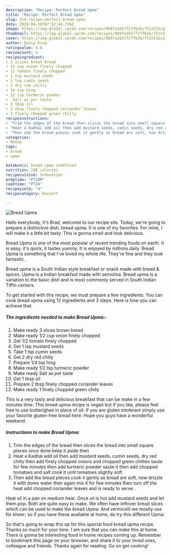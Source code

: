 ```yaml
---
description: "Recipe: Perfect Bread Upma"
title: "Recipe: Perfect Bread Upma"
slug: 254-recipe-perfect-bread-upma
date: 2020-04-16T07:52:44.736Z
image: https://img-global.cpcdn.com/recipes/9b6fa1b57f27f62b/751x532cq70/bread-upma-recipe-main-photo.jpg
thumbnail: https://img-global.cpcdn.com/recipes/9b6fa1b57f27f62b/751x532cq70/bread-upma-recipe-main-photo.jpg
cover: https://img-global.cpcdn.com/recipes/9b6fa1b57f27f62b/751x532cq70/bread-upma-recipe-main-photo.jpg
author: Daisy King
ratingvalue: 4.6
reviewcount: 4
recipeingredient:
- 3 slices brown bread
- 12 cup onion finely chopped
- 12 tomato finely chopped
- 1 tsp mustard seeds
- 1 tsp cumin seeds
- 2 dry red chilly
- 14 tsp hing
- 12 tsp turmeric powder
-  Salt as per taste
- 1 tbsp oil
- 2 tbsp finely chopped coriander leaves
- 1 finely chopped green chilly
recipeinstructions:
- "Trim the edges of the bread then slices the bread into small square pieces once done keep it aside then"
- "Heat a Kadhai add oil then add mustard seeds, cumin seeds, dry red chilly then add finely chopped onions and chopped green chillies saute for few minutes then add turmeric powder saute it then add chopped tomatoes and salt cook it until tomatoes slightly soft"
- "Then add the bread pieces cook it gently as bread are soft, now drizzle it with dome water then again mix it for few minutes then turn off the heat add chopped coriander leaves and is ready to serve.."
categories:
- Resep
tags:
- bread
- upma

katakunci: bread upma undefined
nutrition: 190 calories
recipecuisine: Indonesian
preptime: "PT20M"
cooktime: "PT2H"
recipeyield: "4"
recipecategory: Dessert

---
```



![Bread Upma](https://img-global.cpcdn.com/recipes/9b6fa1b57f27f62b/751x532cq70/bread-upma-recipe-main-photo.jpg)

Hello everybody, it's Brad, welcome to our recipe site. Today, we're going to prepare a distinctive dish, bread upma. It is one of my favorites. For mine, I will make it a little bit tasty. This is gonna smell and look delicious.

Bread Upma is one of the most popular of recent trending foods on earth. It is easy, it's quick, it tastes yummy. It is enjoyed by millions daily. Bread Upma is something that I've loved my whole life. They're fine and they look fantastic.

Bread upma is a South Indian style breakfast or snack made with bread &amp; spices. Upma is a Indian breakfast made with semolina. Bread upma is a variation to the basic dish and is most commonly served in South Indian Tiffin centers.


To get started with this recipe, we must prepare a few ingredients. You can cook bread upma using 12 ingredients and 3 steps. Here is how you can achieve that.

##### The ingredients needed to make Bread Upma::

1. Make ready 3 slices brown bread
1. Make ready 1/2 cup onion finely chopped
1. Get 1/2 tomato finely chopped
1. Get 1 tsp mustard seeds
1. Take 1 tsp cumin seeds
1. Get 2 dry red chilly
1. Prepare 1/4 tsp hing
1. Make ready 1/2 tsp turmeric powder
1. Make ready  Salt as per taste
1. Get 1 tbsp oil
1. Prepare 2 tbsp finely chopped coriander leaves
1. Make ready 1 finely chopped green chilly


This is a very tasty and delicious breakfast that can be make in a few minutes time. This bread upma recipe is vegan but if you like, please feel free to use butter/ghee in place of oil. If you are gluten intolerant simply use your favorite gluten-free bread here. Hope you guys have a wonderful weekend. 

##### Instructions to make Bread Upma:

1. Trim the edges of the bread then slices the bread into small square pieces once done keep it aside then
1. Heat a Kadhai add oil then add mustard seeds, cumin seeds, dry red chilly then add finely chopped onions and chopped green chillies saute for few minutes then add turmeric powder saute it then add chopped tomatoes and salt cook it until tomatoes slightly soft
1. Then add the bread pieces cook it gently as bread are soft, now drizzle it with dome water then again mix it for few minutes then turn off the heat add chopped coriander leaves and is ready to serve..


Heat oil in a pan on medium heat. Once oil is hot add mustard seeds and let them pop. Both are quite easy to make. We often have leftover bread slices which can be used to make the bread Upma. And vermicelli we mostly use for kheer; so if you have these available at home, do try this different Upma. 

So that's going to wrap this up for this special food bread upma recipe. Thanks so much for your time. I am sure that you can make this at home. There is gonna be interesting food in home recipes coming up. Remember to bookmark this page on your browser, and share it to your loved ones, colleague and friends. Thanks again for reading. Go on get cooking!
